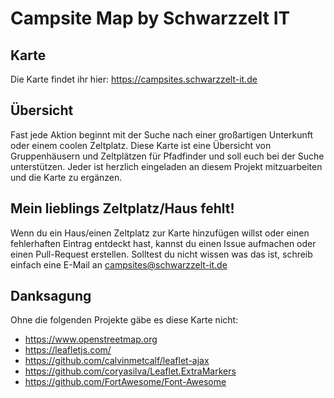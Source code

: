 # Campsite Map by Schwarzzelt IT

## Karte

Die Karte findet ihr hier: <https://campsites.schwarzzelt-it.de>

## Übersicht

Fast jede Aktion beginnt mit der Suche nach einer großartigen Unterkunft oder einem coolen Zeltplatz. Diese Karte ist eine Übersicht von Gruppenhäusern und Zeltplätzen für Pfadfinder und soll euch bei der Suche unterstützen.
Jeder ist herzlich eingeladen an diesem Projekt mitzuarbeiten und die Karte zu ergänzen.

## Mein lieblings Zeltplatz/Haus fehlt!

Wenn du ein Haus/einen Zeltplatz zur Karte hinzufügen willst oder einen fehlerhaften Eintrag entdeckt hast, kannst du einen Issue aufmachen oder einen Pull-Request erstellen.
Solltest du nicht wissen was das ist, schreib einfach eine E-Mail an campsites@schwarzzelt-it.de

## Danksagung

Ohne die folgenden Projekte gäbe es diese Karte nicht:
- <https://www.openstreetmap.org>
- <https://leafletjs.com/> 
- <https://github.com/calvinmetcalf/leaflet-ajax>
- <https://github.com/coryasilva/Leaflet.ExtraMarkers>
- <https://github.com/FortAwesome/Font-Awesome>

